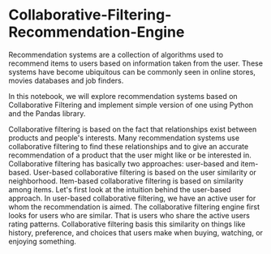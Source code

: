# Collaborative-Filtering-Recommendation-Engine
Recommendation systems are a collection of algorithms used to recommend items to users based on information taken from the user. These systems have become ubiquitous can be commonly seen in online stores, movies databases and job finders. 

In this notebook, we will explore recommendation systems based on Collaborative Filtering and implement simple version of one using Python and the Pandas library. 

Collaborative filtering is based on the fact that relationships exist between products and people's interests. Many recommendation systems use collaborative filtering to find these relationships and to give an accurate recommendation of a product that the user might like or be interested in. Collaborative filtering has basically two approaches: user-based and item-based. User-based collaborative filtering is based on the user similarity or neighborhood. Item-based collaborative filtering is based on similarity among items. Let's first look at the intuition behind the user-based approach. In user-based collaborative filtering, we have an active user for whom the recommendation is aimed. The collaborative filtering engine first looks for users who are similar. That is users who share the active users rating patterns. Collaborative filtering basis this similarity on things like history, preference, and choices that users make when buying, watching, or enjoying something. 
